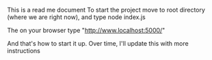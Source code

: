 This is a read me document
To start the project move to root directory (where we are right now), and type node index.js

The on your browser type "http://www.localhost:5000/"

And that's how to start it up. Over time, I'll update this with more instructions
